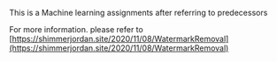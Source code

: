 This is a Machine learning assignments after referring to predecessors

For more information. please refer to [https://shimmerjordan.site/2020/11/08/WatermarkRemoval](https://shimmerjordan.site/2020/11/08/WatermarkRemoval)

